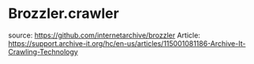 # Brozzler.crawler
source: https://github.com/internetarchive/brozzler Article: https://support.archive-it.org/hc/en-us/articles/115001081186-Archive-It-Crawling-Technology
